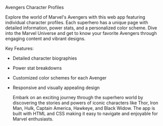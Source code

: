 Avengers Character Profiles

Explore the world of Marvel's Avengers with this web app featuring individual character profiles. Each superhero has a unique page with detailed information, power stats, and a personalized color scheme. Dive into the Marvel Universe and get to know your favorite Avengers through engaging content and vibrant designs.

Key Features:

- Detailed character biographies
- Power stat breakdowns
- Customized color schemes for each Avenger
- Responsive and visually appealing design

  Embark on an exciting journey through the superhero world by discovering the stories and powers of iconic characters like Thor, Iron Man, Hulk, Captain America, Hawkeye, and Black Widow. The app is built with HTML and CSS making it easy to navigate and enjoyable for Marvel enthusiasts.
